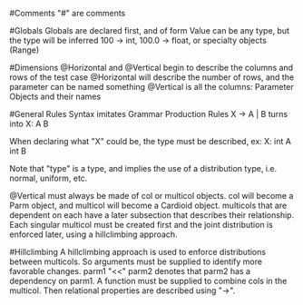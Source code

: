 #Comments
"#" are comments

#Globals
Globals are declared first, and of form <Symbol Name> <Value>
Value can be any type, but the type will be inferred
100 -> int, 100.0 -> float, or specialty objects (Range)

#Dimensions
@Horizontal and @Vertical begin to describe the columns and rows of the test case
@Horizontal will describe the number of rows, and the parameter can be named something
@Vertical is all the columns: Parameter Objects and their names

#General Rules
Syntax imitates Grammar Production Rules
X -> A | B turns into
X:
        A
        B

When declaring what "X" could be, the type must be described, ex:
X:
        int A
        int B

Note that "type" is a type, and implies the use of a distribution type, i.e. normal, uniform, etc.

@Vertical must always be made of col or multicol objects. col will become a Parm object, and multicol will become a Cardioid object.
multicols that are dependent on each have a later subsection that describes their relationship. Each singular multicol must be created
first and the joint distribution is enforced later, using a hillclimbing approach.

#Hillclimbing
A hillclimbing approach is used to enforce distributions between multicols. So arguments must be supplied to identify more favorable
changes.
parm1 "<<" parm2 denotes that parm2 has a dependency on parm1. A function must be supplied to combine cols in the multicol. Then 
relational properties are described using "->". 
